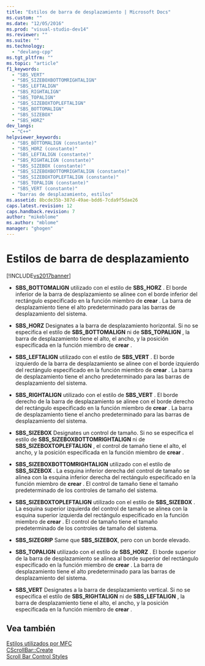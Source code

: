 ```yaml
---
title: "Estilos de barra de desplazamiento | Microsoft Docs"
ms.custom: ""
ms.date: "12/05/2016"
ms.prod: "visual-studio-dev14"
ms.reviewer: ""
ms.suite: ""
ms.technology: 
  - "devlang-cpp"
ms.tgt_pltfrm: ""
ms.topic: "article"
f1_keywords: 
  - "SBS_VERT"
  - "SBS_SIZEBOXBOTTOMRIGHTALIGN"
  - "SBS_LEFTALIGN"
  - "SBS_RIGHTALIGN"
  - "SBS_TOPALIGN"
  - "SBS_SIZEBOXTOPLEFTALIGN"
  - "SBS_BOTTOMALIGN"
  - "SBS_SIZEBOX"
  - "SBS_HORZ"
dev_langs: 
  - "C++"
helpviewer_keywords: 
  - "SBS_BOTTOMALIGN (constante)"
  - "SBS_HORZ (constante)"
  - "SBS_LEFTALIGN (constante)"
  - "SBS_RIGHTALIGN (constante)"
  - "SBS_SIZEBOX (constante)"
  - "SBS_SIZEBOXBOTTOMRIGHTALIGN (constante)"
  - "SBS_SIZEBOXTOPLEFTALIGN (constante)"
  - "SBS_TOPALIGN (constante)"
  - "SBS_VERT (constante)"
  - "barras de desplazamiento, estilos"
ms.assetid: 8bcde35b-387d-49ae-bdd6-7cda9f5dae26
caps.latest.revision: 12
caps.handback.revision: 7
author: "mikeblome"
ms.author: "mblome"
manager: "ghogen"
---
```

# Estilos de barra de desplazamiento
[!INCLUDE[vs2017banner](../../assembler/inline/includes/vs2017banner.md)]

-   **SBS\_BOTTOMALIGN** utilizado con el estilo de **SBS\_HORZ** .  El borde inferior de la barra de desplazamiento se alinee con el borde inferior del rectángulo especificado en la función miembro de **crear** .  La barra de desplazamiento tiene el alto predeterminado para las barras de desplazamiento del sistema.  
  
-   **SBS\_HORZ** Designates a la barra de desplazamiento horizontal.  Si no se especifica el estilo de **SBS\_BOTTOMALIGN** ni de **SBS\_TOPALIGN** , la barra de desplazamiento tiene el alto, el ancho, y la posición especificada en la función miembro de **crear** .  
  
-   **SBS\_LEFTALIGN** utilizado con el estilo de **SBS\_VERT** .  El borde izquierdo de la barra de desplazamiento se alinee con el borde izquierdo del rectángulo especificado en la función miembro de **crear** .  La barra de desplazamiento tiene el ancho predeterminado para las barras de desplazamiento del sistema.  
  
-   **SBS\_RIGHTALIGN** utilizado con el estilo de **SBS\_VERT** .  El borde derecho de la barra de desplazamiento se alinee con el borde derecho del rectángulo especificado en la función miembro de **crear** .  La barra de desplazamiento tiene el ancho predeterminado para las barras de desplazamiento del sistema.  
  
-   **SBS\_SIZEBOX** Designates un control de tamaño.  Si no se especifica el estilo de **SBS\_SIZEBOXBOTTOMRIGHTALIGN** ni de **SBS\_SIZEBOXTOPLEFTALIGN** , el control de tamaño tiene el alto, el ancho, y la posición especificada en la función miembro de **crear** .  
  
-   **SBS\_SIZEBOXBOTTOMRIGHTALIGN** utilizado con el estilo de **SBS\_SIZEBOX** .  La esquina inferior derecha del control de tamaño se alinea con la esquina inferior derecha del rectángulo especificado en la función miembro de **crear** .  El control de tamaño tiene el tamaño predeterminado de los controles de tamaño del sistema.  
  
-   **SBS\_SIZEBOXTOPLEFTALIGN** utilizado con el estilo de **SBS\_SIZEBOX** .  La esquina superior izquierda del control de tamaño se alinea con la esquina superior izquierda del rectángulo especificado en la función miembro de **crear** .  El control de tamaño tiene el tamaño predeterminado de los controles de tamaño del sistema.  
  
-   **SBS\_SIZEGRIP** Same que **SBS\_SIZEBOX**, pero con un borde elevado.  
  
-   **SBS\_TOPALIGN** utilizado con el estilo de **SBS\_HORZ** .  El borde superior de la barra de desplazamiento se alinea al borde superior del rectángulo especificado en la función miembro de **crear** .  La barra de desplazamiento tiene el alto predeterminado para las barras de desplazamiento del sistema.  
  
-   **SBS\_VERT** Designates a la barra de desplazamiento vertical.  Si no se especifica el estilo de **SBS\_RIGHTALIGN** ni de **SBS\_LEFTALIGN** , la barra de desplazamiento tiene el alto, el ancho, y la posición especificada en la función miembro de **crear** .  
  
## Vea también  
 [Estilos utilizados por MFC](../../mfc/reference/styles-used-by-mfc.md)   
 [CScrollBar::Create](../Topic/CScrollBar::Create.md)   
 [Scroll Bar Control Styles](http://msdn.microsoft.com/library/windows/desktop/bb787533)